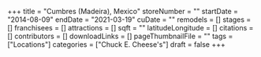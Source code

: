 +++
title = "Cumbres (Madeira), Mexico"
storeNumber = ""
startDate = "2014-08-09"
endDate = "2021-03-19"
cuDate = ""
remodels = []
stages = []
franchisees = []
attractions = []
sqft = ""
latitudeLongitude = []
citations = []
contributors = []
downloadLinks = []
pageThumbnailFile = ""
tags = ["Locations"]
categories = ["Chuck E. Cheese's"]
draft = false
+++
